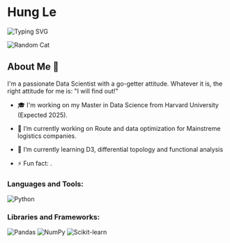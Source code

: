 
# Hung Le

![Typing SVG](https://readme-typing-svg.herokuapp.com?lines=Full+Stack+Machine+Learning+Developer&size=22)

![Random Cat](https://cataas.com/cat?time={{CURRENT_TIMESTAMP}})

## About Me 📌
I'm a passionate Data Scientist with a go-getter attitude. Whatever it is, the right attitude for me is: "I will find out!"

- 🎓 I'm working on my Master in Data Science from Harvard University (Expected 2025).
- 🔭 I’m currently working on Route and data optimization for Mainstreme logistics companies.
- 🌱 I’m currently learning D3, differential topology and functional analysis

- ⚡ Fun fact: .




### Languages and Tools:
<p>
  <!-- Python -->
  <img src="https://img.shields.io/badge/Python-3776AB?style=for-the-badge&logo=python&logoColor=white" alt="Python"/>
  <!-- Add other skills with respective icons like R, SQL, etc. -->
</p>

### Libraries and Frameworks:
<p>
  <!-- Pandas -->
  <img src="https://img.shields.io/badge/Pandas-150458?style=for-the-badge&logo=pandas&logoColor=white" alt="Pandas"/>
  <!-- NumPy -->
  <img src="https://img.shields.io/badge/NumPy-013243?style=for-the-badge&logo=numpy&logoColor=white" alt="NumPy"/>
  <!-- Scikit-learn -->
  <img src="https://img.shields.io/badge/Scikit--learn-F7931E?style=for-the-badge&logo=scikit-learn&logoColor=white" alt="Scikit-learn"/>
  <!-- Add other libraries and frameworks like TensorFlow, Keras, etc. -->
</p>


<!--
**HungMCLe/HungMCLe** is a ✨ _special_ ✨ repository because its `README.md` (this file) appears on your GitHub profile.

Here are some ideas to get you started:

- 🔭 I’m currently working on ...
- 🌱 I’m currently learning ...
- 👯 I’m looking to collaborate on ...
- 🤔 I’m looking for help with ...
- 💬 Ask me about ...
- 📫 How to reach me: ...
- 😄 Pronouns: ...
- ⚡ Fun fact: ...
-->
